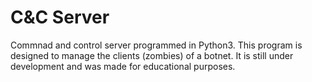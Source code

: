 # C&C Server

Commnad and control server programmed in Python3. This program is designed to manage the clients (zombies) of a botnet. It is still under development and was made for educational purposes.
